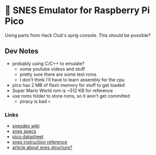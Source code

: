 # :floppy_disk: SNES Emulator for Raspberry Pi Pico

Using parts from Hack Club's sprig console. This should be possible?

## Dev Notes

- probably using C/C++ to emulate?
    - some youtube videos and stuff 
    - pretty sure there are some test roms
    - I don't think I'll have to learn assembly for the cpu
- pico has 2 MB of flash memory for stuff to get loaded
- Super Mario World rom is ~512 KB for reference
- use roms folder to store roms, so it won't get committed
  - piracy is bad :skull:

### Links
- [snesdev wiki](https://snes.nesdev.org/wiki/SNESdev_Wiki)
- [snes specs](https://en.wikibooks.org/wiki/Super_NES_Programming/SNES_Specs)
- [pico datasheet](https://datasheets.raspberrypi.com/pico/pico-datasheet.pdf)
- [snes instruction reference](https://en.wikibooks.org/wiki/Super_NES_Programming/65c816_reference)
- [article about snes structure?](https://gamingshift.com/did-the-snes-have-an-operating-system/)
